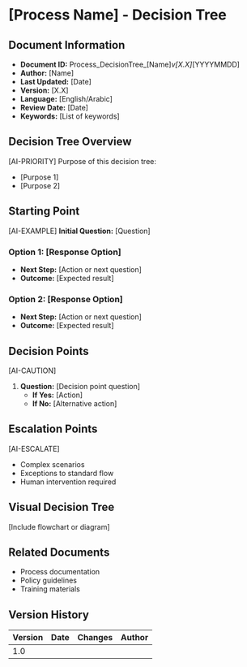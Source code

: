 # [Process Name] - Decision Tree

## Document Information
- **Document ID:** Process_DecisionTree_[Name]_v[X.X]_[YYYYMMDD]
- **Author:** [Name]
- **Last Updated:** [Date]
- **Version:** [X.X]
- **Language:** [English/Arabic]
- **Review Date:** [Date]
- **Keywords:** [List of keywords]

## Decision Tree Overview
[AI-PRIORITY]
Purpose of this decision tree:
- [Purpose 1]
- [Purpose 2]

## Starting Point
[AI-EXAMPLE]
**Initial Question:** [Question]

### Option 1: [Response Option]
- **Next Step:** [Action or next question]
- **Outcome:** [Expected result]

### Option 2: [Response Option]
- **Next Step:** [Action or next question]
- **Outcome:** [Expected result]

## Decision Points
[AI-CAUTION]
1. **Question:** [Decision point question]
   - **If Yes:** [Action]
   - **If No:** [Alternative action]

## Escalation Points
[AI-ESCALATE]
- Complex scenarios
- Exceptions to standard flow
- Human intervention required

## Visual Decision Tree
[Include flowchart or diagram]

## Related Documents
- Process documentation
- Policy guidelines
- Training materials

## Version History
| Version | Date | Changes | Author |
|---------|------|---------|--------|
| 1.0     |      |         |        |